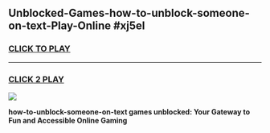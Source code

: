 
## Unblocked-Games-how-to-unblock-someone-on-text-Play-Online #xj5el
<h3>
<a href="https://news.freeplayer.one?title=how-to-unblock-someone-on-text&ref=3">CLICK TO PLAY</a></h3>
<hr>

<h3>
<a href="https://news.freeplayer.one?title=how-to-unblock-someone-on-text&ref=3">CLICK 2 PLAY</a>
  
</h3>

<a href="https://news.freeplayer.one?title=how-to-unblock-someone-on-text&ref=3"><img src="https://clearcache.store/games.png"></a>


**how-to-unblock-someone-on-text games unblocked: Your Gateway to Fun and Accessible Online Gaming**
